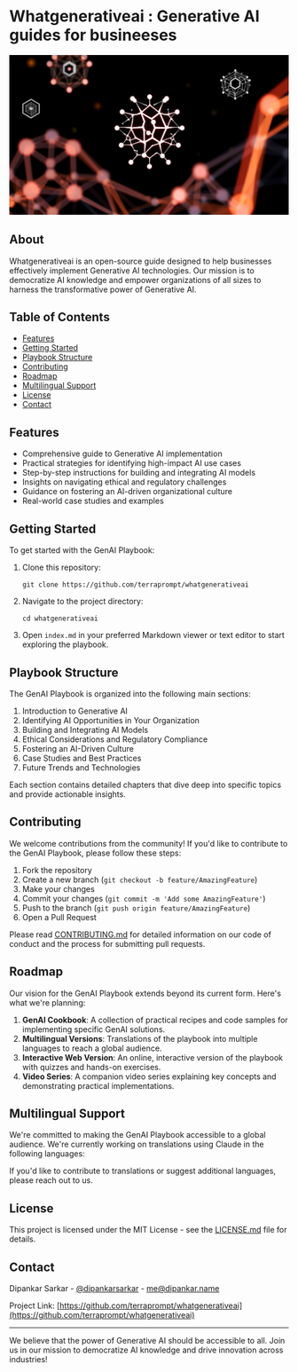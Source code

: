 # Whatgenerativeai : Generative AI guides for busineeses

![GenAI Playbook and Cookbook header](header.png)

## About

Whatgenerativeai is an open-source guide designed to help businesses effectively implement Generative AI technologies. Our mission is to democratize AI knowledge and empower organizations of all sizes to harness the transformative power of Generative AI.

## Table of Contents

- [Features](#features)
- [Getting Started](#getting-started)
- [Playbook Structure](#playbook-structure)
- [Contributing](#contributing)
- [Roadmap](#roadmap)
- [Multilingual Support](#multilingual-support)
- [License](#license)
- [Contact](#contact)

## Features

- Comprehensive guide to Generative AI implementation
- Practical strategies for identifying high-impact AI use cases
- Step-by-step instructions for building and integrating AI models
- Insights on navigating ethical and regulatory challenges
- Guidance on fostering an AI-driven organizational culture
- Real-world case studies and examples

## Getting Started

To get started with the GenAI Playbook:

1. Clone this repository:
   ```
   git clone https://github.com/terraprompt/whatgenerativeai
   ```
2. Navigate to the project directory:
   ```
   cd whatgenerativeai
   ```
3. Open `index.md` in your preferred Markdown viewer or text editor to start exploring the playbook.

## Playbook Structure

The GenAI Playbook is organized into the following main sections:

1. Introduction to Generative AI
2. Identifying AI Opportunities in Your Organization
3. Building and Integrating AI Models
4. Ethical Considerations and Regulatory Compliance
5. Fostering an AI-Driven Culture
6. Case Studies and Best Practices
7. Future Trends and Technologies

Each section contains detailed chapters that dive deep into specific topics and provide actionable insights.

## Contributing

We welcome contributions from the community! If you'd like to contribute to the GenAI Playbook, please follow these steps:

1. Fork the repository
2. Create a new branch (`git checkout -b feature/AmazingFeature`)
3. Make your changes
4. Commit your changes (`git commit -m 'Add some AmazingFeature'`)
5. Push to the branch (`git push origin feature/AmazingFeature`)
6. Open a Pull Request

Please read [CONTRIBUTING.md](CONTRIBUTING.md) for detailed information on our code of conduct and the process for submitting pull requests.

## Roadmap

Our vision for the GenAI Playbook extends beyond its current form. Here's what we're planning:

1. **GenAI Cookbook**: A collection of practical recipes and code samples for implementing specific GenAI solutions.
2. **Multilingual Versions**: Translations of the playbook into multiple languages to reach a global audience.
3. **Interactive Web Version**: An online, interactive version of the playbook with quizzes and hands-on exercises.
4. **Video Series**: A companion video series explaining key concepts and demonstrating practical implementations.

## Multilingual Support

We're committed to making the GenAI Playbook accessible to a global audience. We're currently working on translations using Claude in the following languages:

If you'd like to contribute to translations or suggest additional languages, please reach out to us.

## License

This project is licensed under the MIT License - see the [LICENSE.md](LICENSE.md) file for details.

## Contact

Dipankar Sarkar - [@dipankarsarkar](https://twitter.com/dipankarsarkar) - me@dipankar.name

Project Link: [https://github.com/terraprompt/whatgenerativeai](https://github.com/terraprompt/whatgenerativeai)

---

We believe that the power of Generative AI should be accessible to all. Join us in our mission to democratize AI knowledge and drive innovation across industries!